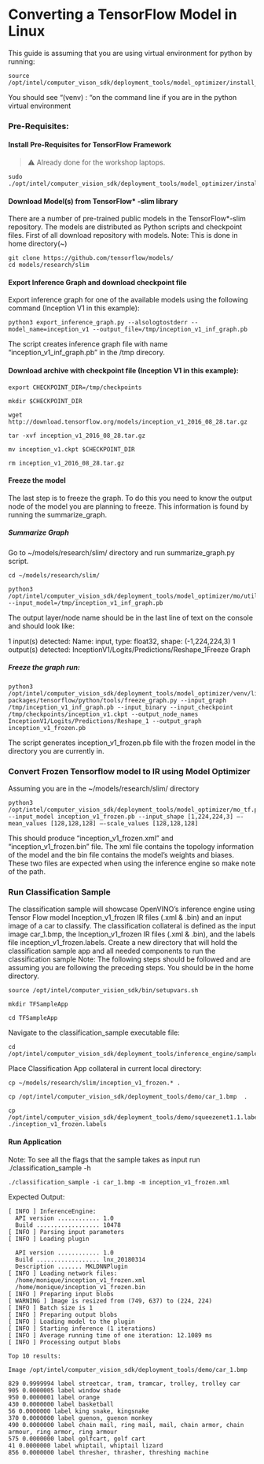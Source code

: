 # Converting a TensorFlow Model in Linux

This guide is assuming that you are using virtual environment for python by running:

    source /opt/intel/computer_vison_sdk/deployment_tools/model_optimizer/install_prerequisites/../venv/bin/activate
    
You should see “(venv) <user>: “on the command line if you are in the python virtual environment
  
### Pre-Requisites:
#### Install Pre-Requisites for TensorFlow Framework

> :warning: Already done for the workshop laptops.

    sudo ./opt/intel/computer_vision_sdk/deployment_tools/model_optimizer/install_prerequisites/install_prerequistes_tf.sh

#### Download Model(s) from TensorFlow* -slim library
There are a number of pre-trained public models in the TensorFlow*-slim repository. The models are distributed as Python scripts and checkpoint files.
First of all download repository with models.
Note: This is done in home directory(~)

    git clone https://github.com/tensorflow/models/
    cd models/research/slim

#### Export Inference Graph and download checkpoint file
Export inference graph for one of the available models using the following command (Inception V1 in this example): 

    python3 export_inference_graph.py --alsologtostderr --model_name=inception_v1 --output_file=/tmp/inception_v1_inf_graph.pb
    
The script creates inference graph file with name “inception_v1_inf_graph.pb” in the /tmp direcory.

#### Download archive with checkpoint file (Inception V1 in this example): 

    export CHECKPOINT_DIR=/tmp/checkpoints
    
    mkdir $CHECKPOINT_DIR
    
    wget http://download.tensorflow.org/models/inception_v1_2016_08_28.tar.gz
    
    tar -xvf inception_v1_2016_08_28.tar.gz
    
    mv inception_v1.ckpt $CHECKPOINT_DIR
    
    rm inception_v1_2016_08_28.tar.gz

#### Freeze the model
The last step is to freeze the graph. To do this you need to know the output node of the model you are planning to freeze. This information is found by running the summarize_graph.

##### Summarize Graph
Go to ~/models/research/slim/ directory and run summarize_graph.py script.

    cd ~/models/research/slim/
    
    python3 /opt/intel/computer_vision_sdk/deployment_tools/model_optimizer/mo/utils/summarize_graph.py --input_model=/tmp/inception_v1_inf_graph.pb

The output layer/node name should be in the last line of text on the console and should look like:

1 input(s) detected:
Name: input, type: float32, shape: (-1,224,224,3)
1 output(s) detected:
InceptionV1/Logits/Predictions/Reshape_1Freeze Graph

##### Freeze the graph run:

    python3 /opt/intel/computer_vision_sdk/deployment_tools/model_optimizer/venv/lib/python3.5/site-packages/tensorflow/python/tools/freeze_graph.py --input_graph /tmp/inception_v1_inf_graph.pb --input_binary --input_checkpoint /tmp/checkpoints/inception_v1.ckpt --output_node_names InceptionV1/Logits/Predictions/Reshape_1 --output_graph inception_v1_frozen.pb
    
The script generates inception_v1_frozen.pb file with the frozen model in the directory you are currently in.

### Convert Frozen Tensorflow model to IR using Model Optimizer
Assuming you are in the ~/models/research/slim/ directory 

    python3 /opt/intel/computer_vision_sdk/deployment_tools/model_optimizer/mo_tf.py --input_model inception_v1_frozen.pb --input_shape [1,224,224,3] –-mean_values [128,128,128] –-scale_values [128,128,128]

This should produce “inception_v1_frozen.xml” and “inception_v1_frozen.bin” file. The xml file contains the topology information of the model and the bin file contains the model’s weights and biases. These two files are expected when using the inference engine so make note of the path.


### Run Classification Sample 

The classification sample will showcase OpenVINO’s inference engine using Tensor Flow model Inception_v1_frozen IR files (.xml & .bin) and an input image of a car to classify.
The classification collateral is defined as the input image car_1.bmp, the Inception_v1_frozen IR files (.xml & .bin), and the labels file inception_v1_frozen.labels.
Create a new directory that will hold the classification sample app and all needed components to run the classification sample
Note: The following steps should be followed and are assuming you are following the preceding steps. You should be in the home directory.

    source /opt/intel/computer_vision_sdk/bin/setupvars.sh

    mkdir TFSampleApp
    
    cd TFSampleApp
    

Navigate to the classification_sample executable file:

    cd /opt/intel/computer_vision_sdk/deployment_tools/inference_engine/samples/build/intel64/Release

Place Classification App collateral in current local directory:

    cp ~/models/research/slim/inception_v1_frozen.* .
    
    cp /opt/intel/computer_vision_sdk/deployment_tools/demo/car_1.bmp  .
    
    cp /opt/intel/computer_vision_sdk/deployment_tools/demo/squeezenet1.1.labels ./inception_v1_frozen.labels

#### Run Application
Note: To see all the flags that the sample takes as input run  ./classification_sample -h

    ./classification_sample -i car_1.bmp -m inception_v1_frozen.xml

Expected Output:


    [ INFO ] InferenceEngine: 
      API version ............ 1.0
      Build .................. 10478
    [ INFO ] Parsing input parameters
    [ INFO ] Loading plugin

      API version ............ 1.0
      Build .................. lnx_20180314
      Description ....... MKLDNNPlugin
    [ INFO ] Loading network files:
      /home/monique/inception_v1_frozen.xml
      /home/monique/inception_v1_frozen.bin
    [ INFO ] Preparing input blobs
    [ WARNING ] Image is resized from (749, 637) to (224, 224)
    [ INFO ] Batch size is 1
    [ INFO ] Preparing output blobs
    [ INFO ] Loading model to the plugin
    [ INFO ] Starting inference (1 iterations)
    [ INFO ] Average running time of one iteration: 12.1089 ms
    [ INFO ] Processing output blobs

    Top 10 results:

    Image /opt/intel/computer_vision_sdk/deployment_tools/demo/car_1.bmp

    829 0.9999994 label streetcar, tram, tramcar, trolley, trolley car
    905 0.0000005 label window shade
    950 0.0000001 label orange
    430 0.0000000 label basketball
    56 0.0000000 label king snake, kingsnake
    370 0.0000000 label guenon, guenon monkey
    490 0.0000000 label chain mail, ring mail, mail, chain armor, chain armour, ring armor, ring armour
    575 0.0000000 label golfcart, golf cart
    41 0.0000000 label whiptail, whiptail lizard
    856 0.0000000 label thresher, thrasher, threshing machine



